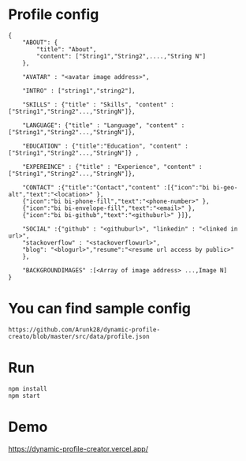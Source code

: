 # Profile config
```
{
    "ABOUT": {
        "title": "About",
        "content": ["String1","String2",....,"String N"]
    },
    
    "AVATAR" : "<avatar image address>",
    
    "INTRO" : ["string1","string2"],
    
    "SKILLS" : {"title" : "Skills", "content" : ["String1","String2"...,"StringN"]}, 
    
    "LANGUAGE": {"title" : "Language", "content" : ["String1","String2"...,"StringN"]},  
    
    "EDUCATION" : {"title":"Education", "content" : ["String1","String2"...,"StringN"]} ,  
    
    "EXPEREINCE" : {"title" : "Experience", "content" : ["String1","String2"...,"StringN"]},
    
    "CONTACT" :{"title":"Contact","content" :[{"icon":"bi bi-geo-alt","text":"<location>" },
    {"icon":"bi bi-phone-fill","text":"<phone-number>" },
    {"icon":"bi bi-envelope-fill","text":"<email>" },
    {"icon":"bi bi-github","text":"<githuburl>" }]},
    
    "SOCIAL" :{"github" : "<githuburl>", "linkedin" : "<linked in url>",  
    "stackoverflow" : "<stackoverflowurl>",
    "blog": "<blogurl>","resume":"<resume url access by public>"
    },
    
    "BACKGROUNDIMAGES" :[<Array of image address> ...,Image N]
}
```

# You can find sample config
`https://github.com/Arunk28/dynamic-profile-creato/blob/master/src/data/profile.json`

# Run

 ```
 npm install
 npm start
 ```
 
 # Demo
 https://dynamic-profile-creator.vercel.app/
